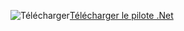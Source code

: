 ![Télécharger](../ssdt/media/download.png)[Télécharger le pilote .Net](http://www.microsoft.com/net/download/)